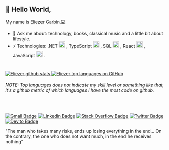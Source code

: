 ## 👋 Hello World, 
My name is Eliezer Garbin.💻


- 💬 Ask me about: technology, books, classical music and a little bit about lifestyle.
- ⚡ Technologies: .NET <code><img height="20" src="https://user-images.githubusercontent.com/59988262/88458498-ca0b2180-ce64-11ea-8169-05e66d1bf353.png"></code> , TypeScript <code><img height="20" src="https://user-images.githubusercontent.com/59988262/88458285-5288c280-ce63-11ea-9013-38f310fa26a9.png"></code> , SQL <code><img height="20" src="https://user-images.githubusercontent.com/59988262/88458631-ca57ec80-ce65-11ea-8511-41fec952946f.png"></code> , React <code><img height="20" src="https://user-images.githubusercontent.com/59988262/88458283-5288c280-ce63-11ea-8b5d-4893be81cec9.png"></code> , JavaScript <code><img height="20" src="https://user-images.githubusercontent.com/59988262/88458282-51f02c00-ce63-11ea-9dbb-3e4de5501683.png"></code> .

#

 <a href="https://github.com/EliezerGarbin">
    <img align="center" src="https://github-readme-stats.anuraghazra1.vercel.app/api?username=EliezerGarbin&show_icons=true&theme=dark&line_height=27" alt="Eliezer github stats"/>

  <a href="https://github.com/EliezerGarbin?tab=repositories">
  <img align="center" src="https://github-readme-stats.vercel.app/api/top-langs/?username=EliezerGarbin&layout=compact&theme=dark&hide=glsl,python" alt=" Eliezer top languages on GitHub"/>
</a>
 
###### *NOTE: Top languages does not indicate my skill level or something like that, it's a github metric of which languages i have the most code on github.*

&nbsp;

[![Gmail Badge](https://img.shields.io/badge/-Gmail-c14438?style=flat&logo=Gmail&logoColor=white&link=mailto:elieserdariogarbin@gmail.com)](mailto:elieserdariogarbin@gmail.com) 
[![Linkedin Badge](https://img.shields.io/badge/-LinkedIn-blue?style=flat&logo=Linkedin&logoColor=white&link=https://www.linkedin.com/in/eliezergarbin/)](https://www.linkedin.com/in/eliezergarbin/)
[![Stack Overflow Badge](https://img.shields.io/badge/-StackOverflow-f48024?style=flat&logo=stackoverflow&logoColor=white&link=https://stackoverflow.com/users/13985606/eli%c3%a9zer-garbin?tab=profile)](https://stackoverflow.com/users/13985606/eli%c3%a9zer-garbin?tab=profile) 
[![Twitter Badge](https://img.shields.io/twitter/follow/EliezerGarbin?color=White)](https://twitter.com/EliezerGarbin)
[![Dev.to Badge](https://img.shields.io/badge/-DEV.to-00000f?style=flat&logo=Dev.to&logoColor=white&link=https://dev.to/eliezergarbin)](https://dev.to/eliezergarbin) 

"The man who takes many risks, ends up losing everything in the end... On the contrary, the one who does not want much, in the end he receives nothing"
